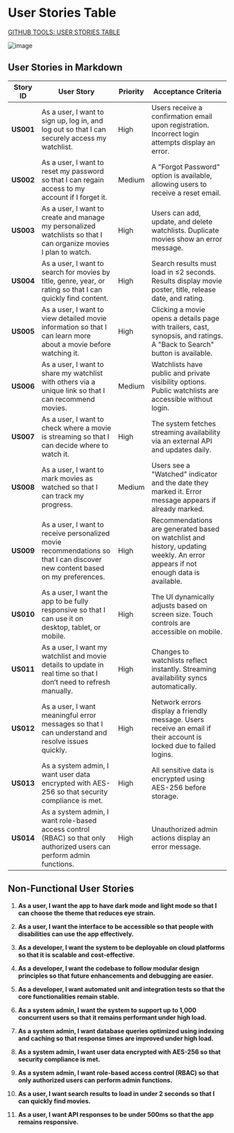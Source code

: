 <h1>User Stories Table</h1>

[GITHUB TOOLS: USER STORIES TABLE](https://github.com/users/GrandDadDan/projects/3)

![image](https://github.com/user-attachments/assets/670da4fb-d143-4f0c-9b2e-ba4afb35d279)


## User Stories in Markdown  

| Story ID | User Story | Priority | Acceptance Criteria |
|----------|------------|----------|---------------------|
| **US001** | As a user, I want to sign up, log in, and log out so that I can securely access my watchlist. | High | Users receive a confirmation email upon registration. Incorrect login attempts display an error. |
| **US002** | As a user, I want to reset my password so that I can regain access to my account if I forget it. | Medium | A "Forgot Password" option is available, allowing users to receive a reset email. |
| **US003** | As a user, I want to create and manage my personalized watchlists so that I can organize movies I plan to watch. | High | Users can add, update, and delete watchlists. Duplicate movies show an error message. |
| **US004** | As a user, I want to search for movies by title, genre, year, or rating so that I can quickly find content. | High | Search results must load in ≤2 seconds. Results display movie poster, title, release date, and rating. |
| **US005** | As a user, I want to view detailed movie information so that I can learn more about a movie before watching it. | High | Clicking a movie opens a details page with trailers, cast, synopsis, and ratings. A "Back to Search" button is available. |
| **US006** | As a user, I want to share my watchlist with others via a unique link so that I can recommend movies. | Medium | Watchlists have public and private visibility options. Public watchlists are accessible without login. |
| **US007** | As a user, I want to check where a movie is streaming so that I can decide where to watch it. | High | The system fetches streaming availability via an external API and updates daily. |
| **US008** | As a user, I want to mark movies as watched so that I can track my progress. | Medium | Users see a "Watched" indicator and the date they marked it. Error message appears if already marked. |
| **US009** | As a user, I want to receive personalized movie recommendations so that I can discover new content based on my preferences. | High | Recommendations are generated based on watchlist and history, updating weekly. An error appears if not enough data is available. |
| **US010** | As a user, I want the app to be fully responsive so that I can use it on desktop, tablet, or mobile. | High | The UI dynamically adjusts based on screen size. Touch controls are accessible on mobile. |
| **US011** | As a user, I want my watchlist and movie details to update in real time so that I don’t need to refresh manually. | High | Changes to watchlists reflect instantly. Streaming availability syncs automatically. |
| **US012** | As a user, I want meaningful error messages so that I can understand and resolve issues quickly. | High | Network errors display a friendly message. Users receive an email if their account is locked due to failed logins. |
| **US013** | As a system admin, I want user data encrypted with AES-256 so that security compliance is met. | High | All sensitive data is encrypted using AES-256 before storage. |
| **US014** | As a system admin, I want role-based access control (RBAC) so that only authorized users can perform admin functions. | High | Unauthorized admin actions display an error message. |

## Non-Functional User Stories

1. **As a user, I want the app to have dark mode and light mode so that I can choose the theme that reduces eye strain.** 

2. **As a user, I want the interface to be accessible so that people with disabilities can use the app effectively.**  

3. **As a developer, I want the system to be deployable on cloud platforms so that it is scalable and cost-effective.**  

4. **As a developer, I want the codebase to follow modular design principles so that future enhancements and debugging are easier.**  

5. **As a developer, I want automated unit and integration tests so that the core functionalities remain stable.**  

6. **As a system admin, I want the system to support up to 1,000 concurrent users so that it remains performant under high load.**  

7. **As a system admin, I want database queries optimized using indexing and caching so that response times are improved under high load.**  

8. **As a system admin, I want user data encrypted with AES-256 so that security compliance is met.**  

9. **As a system admin, I want role-based access control (RBAC) so that only authorized users can perform admin functions.**  

10. **As a user, I want search results to load in under 2 seconds so that I can quickly find movies.**  

11. **As a user, I want API responses to be under 500ms so that the app remains responsive.**
